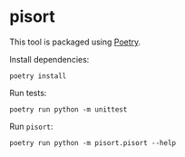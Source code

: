 # pisort

This tool is packaged using [Poetry].

Install dependencies:

```shell
poetry install
```

Run tests:

```shell
poetry run python -m unittest
```

Run `pisort`:

```shell
poetry run python -m pisort.pisort --help
```


[Poetry]: https://python-poetry.org/
